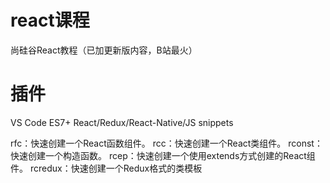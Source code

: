 # react课程
尚硅谷React教程（已加更新版内容，B站最火）


# 插件
VS Code ES7+ React/Redux/React-Native/JS snippets

rfc‌：快速创建一个React函数组件。
‌rcc‌：快速创建一个React类组件。
‌rconst‌：快速创建一个构造函数。
‌rcep‌：快速创建一个使用extends方式创建的React组件。
‌rcredux‌：快速创建一个Redux格式的类模板‌
